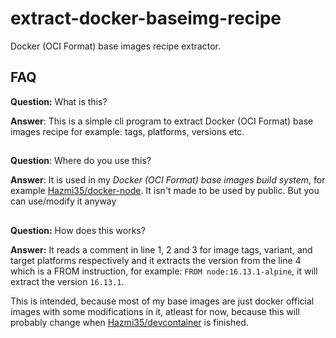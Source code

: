 # extract-docker-baseimg-recipe
Docker (OCI Format) base images recipe extractor.

## FAQ
**Question:** What is this?

**Answer**: This is a simple cli program to extract Docker (OCI Format) base images recipe for example: tags, platforms, versions etc.
##

**Question**: Where do you use this?

**Answer**: It is used in my *Docker (OCI Format) base images build system*, for example [Hazmi35/docker-node](https://github.com/Hazmi35/docker-node).
It isn't made to be used by public. But you can use/modify it anyway
##

**Question:** How does this works?

**Answer:** It reads a comment in line 1, 2 and 3 for image tags, variant, and target platforms respectively and it extracts the version from the line 4 which is a FROM instruction, for example: `FROM node:16.13.1-alpine`, it will extract the version `16.13.1`.

This is intended, because most of my base images are just docker official images with some modifications in it, atleast for now, because this will probably change when [Hazmi35/devcontainer](https://github.com/Hazmi35/devcontainer) is finished.
